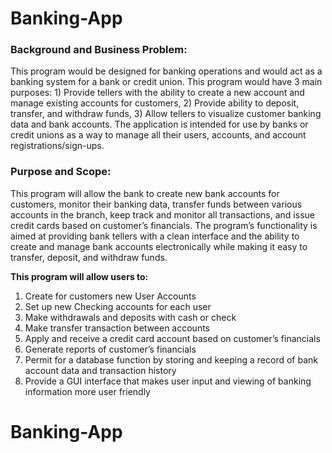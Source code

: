 # Banking-App
<h3>Background and Business Problem:</h3>

This program would be designed for banking operations and would act as a banking system for a bank or credit union. This program would have 3 main purposes: 1) Provide tellers with the ability to create a new account and manage existing accounts for customers, 2) Provide ability to deposit, transfer, and withdraw funds, 3) Allow tellers to visualize customer banking data and bank accounts. The application is intended for use by banks or credit unions as a way to manage all their users, accounts, and account registrations/sign-ups.

<h3>Purpose and Scope:</h3>

This program will allow the bank to create new bank accounts for customers, monitor their banking data, transfer funds between various accounts in the branch, keep track and monitor all transactions, and issue credit cards based on customer’s financials. The program’s functionality is aimed at providing bank tellers with a clean interface and the ability to create and manage bank accounts electronically while making it easy to transfer, deposit, and withdraw funds.

<b>This program will allow users to:</b>
<ol>
<li>Create for customers new User Accounts</li>
<li>Set up new Checking accounts for each user</li>
<li>Make withdrawals and deposits with cash or check</li>
<li>Make transfer transaction between accounts</li>
<li>Apply and receive a credit card account based on customer’s financials</li>
<li>Generate reports of customer’s financials</li>
<li>Permit for a database function by storing and keeping a record of bank account data and transaction history</li>
<li>Provide a GUI interface that makes user input and viewing of banking information more user friendly</li>
</ol>

# Banking-App
